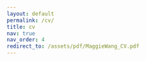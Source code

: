 ```yaml
---
layout: default
permalink: /cv/
title: cv
nav: true
nav_order: 4
redirect_to: /assets/pdf/MaggieWang_CV.pdf
---
```

